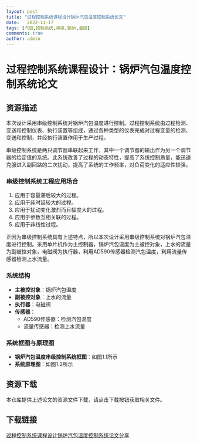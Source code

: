 ```yaml
---
layout: post
title: "过程控制系统课程设计锅炉汽包温度控制系统论文"
date:   2022-11-17
tags: [汽包,控制系统,串级,锅炉,温度]
comments: true
author: admin
---
```

# 过程控制系统课程设计：锅炉汽包温度控制系统论文

## 资源描述

本次设计采用串级控制系统对锅炉汽包温度进行控制。过程控制系统由过程检测、变送和控制仪表、执行装置等组成，通过各种类型的仪表完成对过程变量的检测、变送和控制，并经执行装置作用于生产过程。

串级控制系统是两只调节器串联起来工作，其中一个调节器的输出作为另一个调节器的给定值的系统。此系统改善了过程的动态特性，提高了系统控制质量，能迅速克服进入副回路的二次扰动，提高了系统的工作频率，对负荷变化的适应性较强。

### 串级控制系统工程应用场合

1. 应用于容量滞后较大的过程。
2. 应用于纯时延较大的过程。
3. 应用于扰动变化激烈而且幅度大的过程。
4. 应用于参数互相关联的过程。
5. 应用于非线性过程。

正因为串级控制系统具有上述特点，所以本次设计采用串级控制系统对锅炉汽包温度进行控制。采用单片机作为主控制器，锅炉汽包温度为主被控对象，上水的流量为副被控对象，电磁阀为执行器，利用AD590传感器检测汽包温度，利用流量传感器检测上水流量。

### 系统结构

- **主被控对象**：锅炉汽包温度
- **副被控对象**：上水的流量
- **执行器**：电磁阀
- **传感器**：
  - AD590传感器：检测汽包温度
  - 流量传感器：检测上水流量

### 系统框图与原理图

- **锅炉汽包温度串级控制系统框图**：如图1.1所示
- **系统原理图**：如图1.2所示

## 资源下载

本仓库提供上述论文的资源文件下载，请点击下载按钮获取相关文件。

## 下载链接

[过程控制系统课程设计锅炉汽包温度控制系统论文分享](https://pan.quark.cn/s/62a6bde50faf)